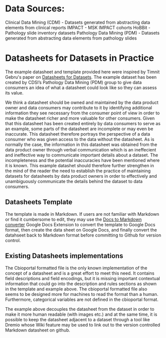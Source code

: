 # Data Sources:

Clinical Data Mining (CDM) - Datasets generated from abstracting data elements from clinical reports
IMPACT - MSK IMPACT cohorts
HoBBit - Pathology slide inventory datasets
Pathology Data Mining (PDM) - Datasets generated from abstracting data elements from pathology slides


# Datasheets for Datasets in Practice

The example datasheet and template provided here were inspired by Timnit Gebru's paper on [Datasheets for Datasets](https://dl.acm.org/doi/10.1145/3458723). The example dataset has been created by CDSI’s Pathology Data Mining (PDM) group to give data consumers an idea of what a datasheet could look like so they can assess its value. 

We think a datasheet should be owned and maintained by the data product owner and data consumers may contribute to it by identifying additional information they see necessary from the consumer point of view in order to make the datasheet richer and more valuable for other consumers. Given that this datasheet has been created entirely by data consumers to serve as an example, some parts of the datasheet are incomplete or may even be inaccurate. This datasheet therefore portrays the perspective of a data consumer who was given access to the data without the datasheet. As is normally the case, the information in this datasheet was obtained from the data product owner through verbal communication which is an ineffecient and ineffective way to communicate important details about a dataset. The incompleteness and the potential inaccuracies have been mentioned where it is known. This example datashet should therefore further strengthen in the mind of the reader the need to establish the practice of maintaining datasets for datasheets by data product owners in order to effectively and unambiguously communicate the details behind the dataset to data consumers.

## Datasheets Template
The template is made in Markdown. If users are not familiar with Markdown or find it cumbersome to edit, they may use the [Docs to Markdown converter](https://www.docstomarkdown.pro/) Google Docs Extension to convert the template to Google Docs format, then create the data sheet on Google Docs, and finally convert the datahseet back to Markdown format before committing to Github for version control. 

## Existing Datasheets implementations

The Cbioportal formatted file is the only known implementation of the concept of a datasheet and is a great effort to meet this need. It contains field descriptions and field encodings, but it is missing important contextual information that could go into the description and rules sections as shown in the template and example above. The cbioportal formatted file also seems to be designed more for machines to read the format than a human. Furthermore, categorical variables are not defined in the cbioportal format.

The example above decouples the datasheet from the dataset in order to make it more human readable (with images etc.) and at the same time, it is possible to keep the datasheet adjacent to a dataset through a tool like Dremio whose Wiki feature may be used to link out to the version controlled Markdown datasheet on github.

